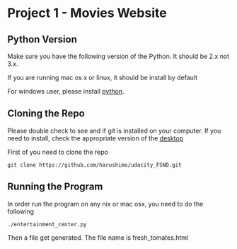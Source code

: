 # Project 1 - Movies Website

## Python Version

Make sure you have the following version of the Python. It should be 2.x not 3.x.

If you are running mac os x or linux, it should be install by default

For windows user, please install [python](http://www.python.org).

## Cloning the Repo

Please double check to see and if git is installed on your computer.  If you need to install, check the appropriate version of the [desktop](https://desktop.github.com)

First of you need to clone the repo

```
git clone https://github.com/harushimo/udacity_FSND.git
```

## Running the Program

In order run the program on any nix or mac osx, you need to do the following
```
./entertainment_center.py
```
Then a file get generated.  The file name is fresh_tomates.html
